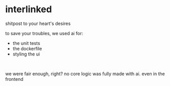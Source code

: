 # interlinked

shitpost to your heart's desires

to save your troubles, we used ai for:

- the unit tests
- the dockerfile
- styling the ui
<br>

we were fair enough, right?
no core logic was fully made with ai. even in the frontend